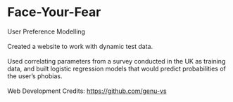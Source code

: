 # Face-Your-Fear
User Preference Modelling <br>
<br>Created a website to work with dynamic test data.<br> 
<br>Used correlating parameters from a survey conducted in the UK as training data, and built logistic regression models that would predict probabilities of the user’s phobias. <br>
<br> Web Development Credits: https://github.com/genu-vs
